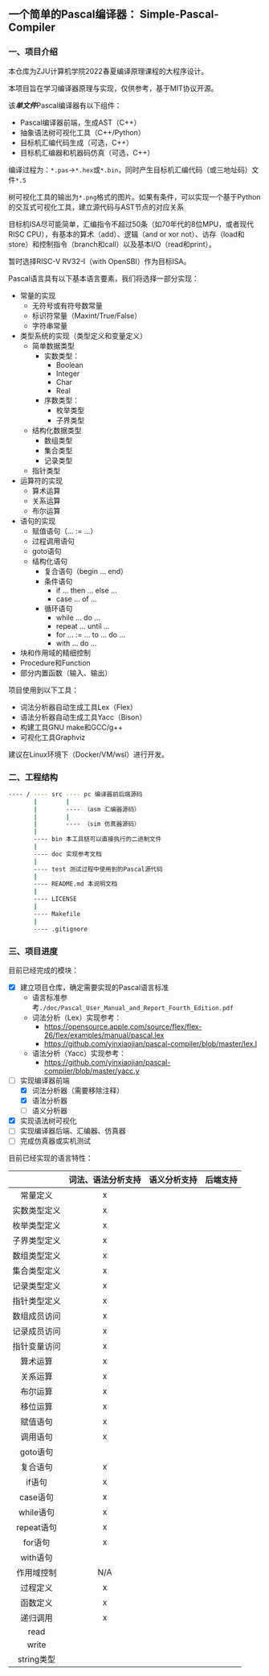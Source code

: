 ## 一个简单的Pascal编译器： Simple-Pascal-Compiler

### 一、项目介绍

本仓库为ZJU计算机学院2022春夏编译原理课程的大程序设计。

本项目旨在学习编译器原理与实现，仅供参考，基于MIT协议开源。

该***单文件***Pascal编译器有以下组件：

- Pascal编译器前端，生成AST（C++）
- 抽象语法树可视化工具（C++/Python）
- 目标机汇编代码生成（可选，C++）
- 目标机汇编器和机器码仿真（可选，C++）

编译过程为：`*.pas`->`*.hex`或`*.bin`，同时产生目标机汇编代码（或三地址码）文件`*.S`

树可视化工具的输出为`*.png`格式的图片。如果有条件，可以实现一个基于Python的交互式可视化工具，建立源代码与AST节点的对应关系

目标机ISA尽可能简单，汇编指令不超过50条（如70年代的8位MPU，或者现代RISC CPU），有基本的算术（add）、逻辑（and or xor not）、访存（load和store）和控制指令（branch和call）以及基本I/O（read和print）。

暂时选择RISC-V RV32-I（with OpenSBI）作为目标ISA。

Pascal语言具有以下基本语言要素，我们将选择一部分实现：

- 常量的实现
  - 无符号或有符号数常量
  - 标识符常量（Maxint/True/False）
  - 字符串常量
- 类型系统的实现（类型定义和变量定义）
  - 简单数据类型
    - 实数类型：
      - Boolean
      - Integer
      - Char
      - Real
    - 序数类型：
      - 枚举类型
      - 子界类型
  - 结构化数据类型
    - 数组类型
    - 集合类型
    - 记录类型
  - 指针类型
- 运算符的实现
  - 算术运算
  - 关系运算
  - 布尔运算
- 语句的实现
  - 赋值语句（... := ...）
  - 过程调用语句
  - goto语句
  - 结构化语句
    - 复合语句（begin ... end）
    - 条件语句
      - if ... then ... else ...
      - case ... of ...
    - 循环语句
      - while ... do ...
      - repeat ... until ...
      - for ... := ... to ... do ...
      - with ... do ...
- 块和作用域的精细控制
- Procedure和Function
- 部分内置函数（输入、输出）

项目使用到以下工具：

- 词法分析器自动生成工具Lex（Flex）
- 语法分析器自动生成工具Yacc（Bison）
- 构建工具GNU make和GCC/g++
- 可视化工具Graphviz

建议在Linux环境下（Docker/VM/wsl）进行开发。

### 二、工程结构

``` bash
---- / ---- src ---- pc 编译器前后端源码
       |        |
       |        ---- （asm 汇编器源码）
       |        |
       |        ---- （sim 仿真器源码）
       |
       ---- bin 本工具链可以直接执行的二进制文件
       |
       ---- doc 实现参考文档
       |
       ---- test 测试过程中使用到的Pascal源代码
       |
       ---- README.md 本说明文档
       |
       ---- LICENSE 
       |
       ---- Makefile
       |
       ---- .gitignore
```

### 三、项目进度

目前已经完成的模块：

- [x] 建立项目仓库，确定需要实现的Pascal语言标准
  - 语言标准参考`./doc/Pascal_User_Manual_and_Report_Fourth_Edition.pdf`
  - 词法分析（Lex）实现参考：
    - <https://opensource.apple.com/source/flex/flex-26/flex/examples/manual/pascal.lex>
    - <https://github.com/yinxiaojian/pascal-compiler/blob/master/lex.l>
  - 语法分析（Yacc）实现参考：
    - <https://github.com/yinxiaojian/pascal-compiler/blob/master/yacc.y>
- [ ] 实现编译器前端
  - [x] 词法分析器（需要移除注释）
  - [x] 语法分析器
  - [ ] 语义分析器
- [x] 实现语法树可视化
- [ ] 实现编译器后端、汇编器、仿真器
- [ ] 完成仿真器或实机测试

目前已经实现的语言特性：

|              | 词法、语法分析支持 | 语义分析支持 | 后端支持 |
| :----------: | :----------------: | :----------: | :------: |
|   常量定义   |         x          |              |          |
| 实数类型定义 |         x          |              |          |
| 枚举类型定义 |         x          |              |          |
| 子界类型定义 |         x          |              |          |
| 数组类型定义 |         x          |              |          |
| 集合类型定义 |         x          |              |          |
| 记录类型定义 |         x          |              |          |
| 指针类型定义 |         x          |              |          |
| 数组成员访问 |         x          |              |          |
| 记录成员访问 |         x          |              |          |
| 指针变量访问 |         x          |              |          |
|   算术运算   |         x          |              |          |
|   关系运算   |         x          |              |          |
|   布尔运算   |         x          |              |          |
|   移位运算   |         x          |              |          |
|   赋值语句   |         x          |              |          |
|   调用语句   |         x          |              |          |
|   goto语句   |                    |              |          |
|   复合语句   |         x          |              |          |
|    if语句    |         x          |              |          |
|   case语句   |         x          |              |          |
|  while语句   |         x          |              |          |
|  repeat语句  |         x          |              |          |
|   for语句    |         x          |              |          |
|   with语句   |                    |              |          |
|  作用域控制  |        N/A         |              |          |
|   过程定义   |         x          |              |          |
|   函数定义   |         x          |              |          |
|   递归调用   |         x          |              |          |
|     read     |                    |              |          |
|    write     |                    |              |          |
|  string类型  |                    |              |          |
